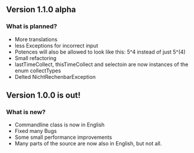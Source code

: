 ## Version 1.1.0 alpha
### What is planned?
 - More translations
 - less Exceptions for incorrect input
 - Potences will also be allowed to look like this: 5^4 instead of just 5^(4)
 - Small refactoring
 - lastTimeCollect, thisTimeCollect and selectoin are now instances of the enum collectTypes
 - Delted NichtRechenbarException

## Version 1.0.0 is out!
### What is new?
 - Commandline class is now in English
 - Fixed many Bugs
 - Some small performance improvements
 - Many parts of the source are now also in English, but not all.
